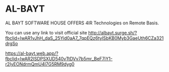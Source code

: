 # AL-BAYT
AL BAYT   SOFTWARE HOUSE OFFERS 4IR Technologies on Remote Basis.

You can use any link to visit official site
http://albayt.surge.sh/?fbclid=IwAR1vJhH_daS_25Yid0aA7_7qpEQz6tylSbKB0Myb3GaeUth6CZa321drgSo

https://al-bayt.web.app/?fbclid=IwAR2lSDPSXUD540vTtDVv7b5mr_BeF7iY1-r2IyEONdrmQmU4I7G5RM9dyg0



